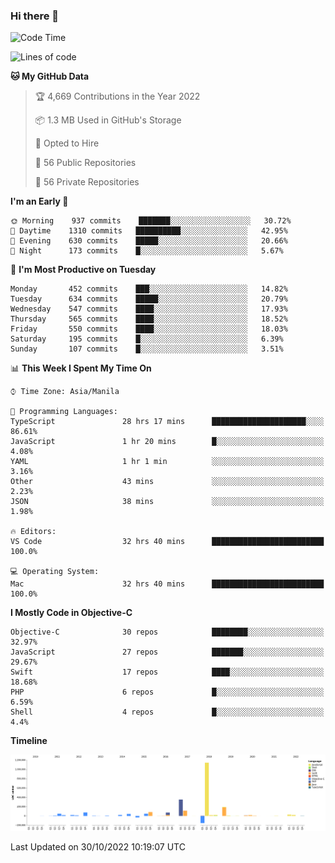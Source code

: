 ### Hi there 👋

<!--START_SECTION:waka-->
![Code Time](http://img.shields.io/badge/Code%20Time-3%2C259%20hrs%2048%20mins-blue)

![Lines of code](https://img.shields.io/badge/From%20Hello%20World%20I%27ve%20Written-2%20Million%20lines%20of%20code-blue)

**🐱 My GitHub Data** 

> 🏆 4,669 Contributions in the Year 2022
 > 
> 📦 1.3 MB Used in GitHub's Storage 
 > 
> 💼 Opted to Hire
 > 
> 📜 56 Public Repositories 
 > 
> 🔑 56 Private Repositories  
 > 
**I'm an Early 🐤** 

```text
🌞 Morning    937 commits    ███████░░░░░░░░░░░░░░░░░░   30.72% 
🌆 Daytime    1310 commits   ██████████░░░░░░░░░░░░░░░   42.95% 
🌃 Evening    630 commits    █████░░░░░░░░░░░░░░░░░░░░   20.66% 
🌙 Night      173 commits    █░░░░░░░░░░░░░░░░░░░░░░░░   5.67%

```
📅 **I'm Most Productive on Tuesday** 

```text
Monday       452 commits    ███░░░░░░░░░░░░░░░░░░░░░░   14.82% 
Tuesday      634 commits    █████░░░░░░░░░░░░░░░░░░░░   20.79% 
Wednesday    547 commits    ████░░░░░░░░░░░░░░░░░░░░░   17.93% 
Thursday     565 commits    ████░░░░░░░░░░░░░░░░░░░░░   18.52% 
Friday       550 commits    ████░░░░░░░░░░░░░░░░░░░░░   18.03% 
Saturday     195 commits    █░░░░░░░░░░░░░░░░░░░░░░░░   6.39% 
Sunday       107 commits    █░░░░░░░░░░░░░░░░░░░░░░░░   3.51%

```


📊 **This Week I Spent My Time On** 

```text
⌚︎ Time Zone: Asia/Manila

💬 Programming Languages: 
TypeScript               28 hrs 17 mins      █████████████████████░░░░   86.61% 
JavaScript               1 hr 20 mins        █░░░░░░░░░░░░░░░░░░░░░░░░   4.08% 
YAML                     1 hr 1 min          ░░░░░░░░░░░░░░░░░░░░░░░░░   3.16% 
Other                    43 mins             ░░░░░░░░░░░░░░░░░░░░░░░░░   2.23% 
JSON                     38 mins             ░░░░░░░░░░░░░░░░░░░░░░░░░   1.98%

🔥 Editors: 
VS Code                  32 hrs 40 mins      █████████████████████████   100.0%

💻 Operating System: 
Mac                      32 hrs 40 mins      █████████████████████████   100.0%

```

**I Mostly Code in Objective-C** 

```text
Objective-C              30 repos            ████████░░░░░░░░░░░░░░░░░   32.97% 
JavaScript               27 repos            ███████░░░░░░░░░░░░░░░░░░   29.67% 
Swift                    17 repos            ████░░░░░░░░░░░░░░░░░░░░░   18.68% 
PHP                      6 repos             █░░░░░░░░░░░░░░░░░░░░░░░░   6.59% 
Shell                    4 repos             █░░░░░░░░░░░░░░░░░░░░░░░░   4.4%

```


**Timeline**

![Chart not found](https://raw.githubusercontent.com/rad182/rad182/main/charts/bar_graph.png) 


 Last Updated on 30/10/2022 10:19:07 UTC
<!--END_SECTION:waka-->


<!--
**rad182/rad182** is a ✨ _special_ ✨ repository because its `README.md` (this file) appears on your GitHub profile.

Here are some ideas to get you started:

- 🔭 I’m currently working on ...
- 🌱 I’m currently learning ...
- 👯 I’m looking to collaborate on ...
- 🤔 I’m looking for help with ...
- 💬 Ask me about ...
- 📫 How to reach me: ...
- 😄 Pronouns: ...
- ⚡ Fun fact: ...
-->
